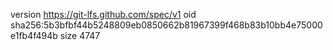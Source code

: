 version https://git-lfs.github.com/spec/v1
oid sha256:5b3bfbf44b5248809eb0850662b81967399f468b83b10bb4e75000e1fb4f494b
size 4747
